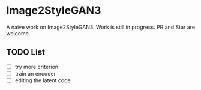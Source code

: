 # Image2StyleGAN3

A naive work on Image2StyleGAN3. Work is still in progress. PR and Star are welcome.

## TODO List
- [ ] try more criterion
- [ ] train an encoder
- [ ] editing the latent code 
